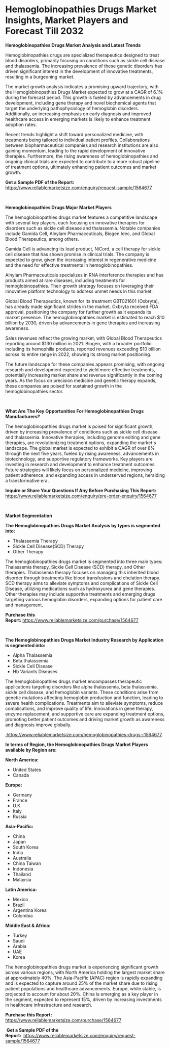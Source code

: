 <p><h1>Hemoglobinopathies Drugs Market Insights, Market Players and Forecast Till 2032</h1></p><p><strong>Hemoglobinopathies Drugs Market Analysis and Latest Trends</strong></p>
<p><p>Hemoglobinopathies drugs are specialized therapeutics designed to treat blood disorders, primarily focusing on conditions such as sickle cell disease and thalassemia. The increasing prevalence of these genetic disorders has driven significant interest in the development of innovative treatments, resulting in a burgeoning market. </p><p>The market growth analysis indicates a promising upward trajectory, with the Hemoglobinopathies Drugs Market expected to grow at a CAGR of 6.1% during the forecast period. This growth is fueled by advancements in drug development, including gene therapy and novel biochemical agents that target the underlying pathophysiology of hemoglobin disorders. Additionally, an increasing emphasis on early diagnosis and improved healthcare access in emerging markets is likely to enhance treatment adoption rates.</p><p>Recent trends highlight a shift toward personalized medicine, with treatments being tailored to individual patient profiles. Collaborations between biopharmaceutical companies and research institutions are also gaining momentum, leading to the rapid development of innovative therapies. Furthermore, the rising awareness of hemoglobinopathies and ongoing clinical trials are expected to contribute to a more robust pipeline of treatment options, ultimately enhancing patient outcomes and market growth.</p></p>
<p><strong>Get a Sample PDF of the Report:&nbsp;</strong> <a href="https://www.reliablemarketsize.com/enquiry/request-sample/1564677?utm_campaign=2984&utm_medium=2&utm_source=Github&utm_content=ia&utm_term=19042025&utm_id=hemoglobinopathies-drugs">https://www.reliablemarketsize.com/enquiry/request-sample/1564677</a></p>
<p>&nbsp;</p>
<p><strong>Hemoglobinopathies Drugs Major Market Players</strong></p>
<p><p>The hemoglobinopathies drugs market features a competitive landscape with several key players, each focusing on innovative therapies for disorders such as sickle cell disease and thalassemia. Notable companies include Gamida Cell, Alnylam Pharmaceuticals, Biogen Idec, and Global Blood Therapeutics, among others.</p><p>Gamida Cell is advancing its lead product, NiCord, a cell therapy for sickle cell disease that has shown promise in clinical trials. The company is expected to grow, given the increasing interest in regenerative medicine and the need for effective treatments in hemoglobinopathies.</p><p>Alnylam Pharmaceuticals specializes in RNA interference therapies and has products aimed at rare diseases, including treatments for hemoglobinopathies. Their growth strategy focuses on leveraging their innovative platform technology to address unmet needs in this market.</p><p>Global Blood Therapeutics, known for its treatment GBT021601 (Oxbryta), has already made significant strides in the market. Oxbryta received FDA approval, positioning the company for further growth as it expands its market presence. The hemoglobinopathies market is estimated to reach $10 billion by 2030, driven by advancements in gene therapies and increasing awareness.</p><p>Sales revenues reflect the growing market, with Global Blood Therapeutics reporting around $130 million in 2021. Biogen, with a broader portfolio including its hemophilia products, reported revenues exceeding $10 billion across its entire range in 2022, showing its strong market positioning.</p><p>The future landscape for these companies appears promising, with ongoing research and development expected to yield more effective treatments, potentially increasing market share and revenue significantly in the coming years. As the focus on precision medicine and genetic therapy expands, these companies are poised for sustained growth in the hemoglobinopathies sector.</p></p>
<p>&nbsp;</p>
<p><strong>What Are The Key Opportunities For Hemoglobinopathies Drugs Manufacturers?</strong></p>
<p><p>The hemoglobinopathies drugs market is poised for significant growth, driven by increasing prevalence of conditions such as sickle cell disease and thalassemia. Innovative therapies, including genome editing and gene therapies, are revolutionizing treatment options, expanding the market's landscape. The global market is expected to exhibit a CAGR of over 8% through the next five years, fueled by rising awareness, advancements in biotechnology, and supportive regulatory frameworks. Key players are investing in research and development to enhance treatment outcomes. Future strategies will likely focus on personalized medicine, improving patient adherence, and expanding access in underserved regions, heralding a transformative era.</p></p>
<p><strong>Inquire or Share Your Questions If Any Before Purchasing This Report:</strong> <a href="https://www.reliablemarketsize.com/enquiry/pre-order-enquiry/1564677?utm_campaign=2984&utm_medium=2&utm_source=Github&utm_content=ia&utm_term=19042025&utm_id=hemoglobinopathies-drugs">https://www.reliablemarketsize.com/enquiry/pre-order-enquiry/1564677</a></p>
<p>&nbsp;</p>
<p><strong>Market Segmentation</strong></p>
<p><strong>The Hemoglobinopathies Drugs Market Analysis by types is segmented into:</strong></p>
<p><ul><li>Thalassemia Therapy</li><li>Sickle Cell Disease(SCD) Therapy</li><li>Other Therapy</li></ul></p>
<p><p>The hemoglobinopathies drugs market is segmented into three main types: Thalassemia therapy, Sickle Cell Disease (SCD) therapy, and Other therapies. Thalassemia therapy focuses on managing this inherited blood disorder through treatments like blood transfusions and chelation therapy. SCD therapy aims to alleviate symptoms and complications of Sickle Cell Disease, utilizing medications such as hydroxyurea and gene therapies. Other therapies may include supportive treatments and emerging drugs targeting various hemoglobin disorders, expanding options for patient care and management.</p></p>
<p><strong>Purchase this Report:&nbsp;</strong><a href="https://www.reliablemarketsize.com/purchase/1564677?utm_campaign=2984&utm_medium=2&utm_source=Github&utm_content=ia&utm_term=19042025&utm_id=hemoglobinopathies-drugs">https://www.reliablemarketsize.com/purchase/1564677</a></p>
<p>&nbsp;</p>
<p><strong>The Hemoglobinopathies Drugs Market Industry Research by Application is segmented into:</strong></p>
<p><ul><li>Alpha Thalassemia</li><li>Beta thalassemia</li><li>Sickle Cell Disease</li><li>Hb Variants Diseases</li></ul></p>
<p><p>The hemoglobinopathies drugs market encompasses therapeutic applications targeting disorders like alpha thalassemia, beta thalassemia, sickle cell disease, and hemoglobin variants. These conditions arise from genetic mutations affecting hemoglobin production and function, leading to severe health complications. Treatments aim to alleviate symptoms, reduce complications, and improve quality of life. Innovations in gene therapy, enzyme replacement, and supportive care are expanding treatment options, promoting better patient outcomes and driving market growth as awareness and diagnosis improve globally.</p></p>
<p><a href="https://www.reliablemarketsize.com/hemoglobinopathies-drugs-r1564677?utm_campaign=2984&utm_medium=2&utm_source=Github&utm_content=ia&utm_term=19042025&utm_id=hemoglobinopathies-drugs">&nbsp;https://www.reliablemarketsize.com/hemoglobinopathies-drugs-r1564677</a></p>
<p><strong>In terms of Region, the Hemoglobinopathies Drugs Market Players available by Region are:</strong></p>
<p>
    <p> <strong> North America: </strong>
        <ul>
            <li>United States</li>
            <li>Canada</li>
        </ul>
        </p> 
    <p> <strong> Europe: </strong>
        <ul>
            <li>Germany</li>
            <li>France</li>
            <li>U.K.</li>
            <li>Italy</li>
            <li>Russia</li>
        </ul>
        </p> 
    <p> <strong> Asia-Pacific: </strong>
        <ul>
            <li>China</li>
            <li>Japan</li>
            <li>South Korea</li>
            <li>India</li>
            <li>Australia</li>
            <li>China Taiwan</li>
            <li>Indonesia</li>
            <li>Thailand</li>
            <li>Malaysia</li>
        </ul>
        </p> 
    <p> <strong> Latin America: </strong>
        <ul>
            <li>Mexico</li>
            <li>Brazil</li>
            <li>Argentina Korea</li>
            <li>Colombia</li>
        </ul>
        </p> 
    <p> <strong> Middle East & Africa: </strong>
        <ul>
            <li>Turkey</li>
            <li>Saudi</li>
            <li>Arabia</li>
            <li>UAE</li>
            <li>Korea</li>
        </ul>
    </p>
    </p>
<p><p>The hemoglobinopathies drugs market is experiencing significant growth across various regions, with North America holding the largest market share at approximately 40%. The Asia-Pacific (APAC) region is rapidly expanding and is expected to capture around 25% of the market share due to rising patient populations and healthcare advancements. Europe, while stable, is projected to account for about 20%. China is emerging as a key player in the segment, expected to represent 15%, driven by increasing investments in healthcare infrastructure and research.</p></p>
<p><strong>Purchase this Report: </strong><a href="https://www.reliablemarketsize.com/purchase/1564677?utm_campaign=2984&utm_medium=2&utm_source=Github&utm_content=ia&utm_term=19042025&utm_id=hemoglobinopathies-drugs">https://www.reliablemarketsize.com/purchase/1564677</a></p>
<p>&nbsp;<strong>Get a Sample PDF of the Report:&nbsp;&nbsp;</strong><a href="https://www.reliablemarketsize.com/enquiry/request-sample/1564677?utm_campaign=2984&utm_medium=2&utm_source=Github&utm_content=ia&utm_term=19042025&utm_id=hemoglobinopathies-drugs">https://www.reliablemarketsize.com/enquiry/request-sample/1564677</a></p>
<p><strong></strong></p>
<p><p></p><p></p><p></p></p>